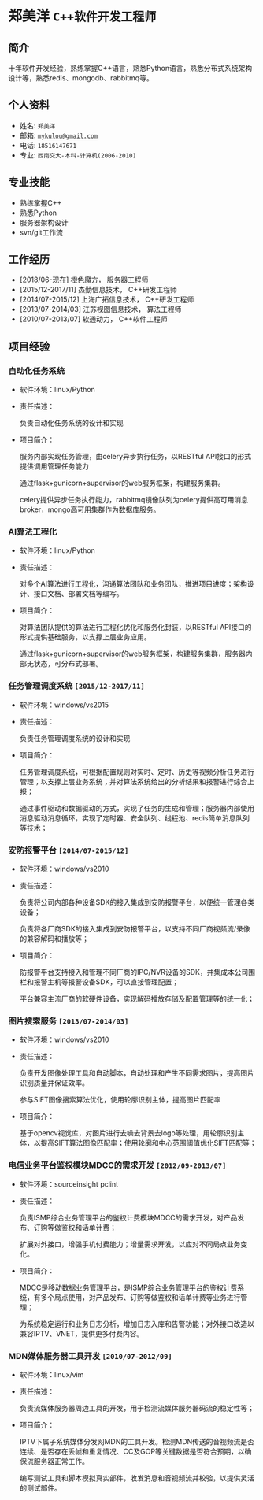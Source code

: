 # **郑美洋** `C++软件开发工程师`


## 简介

十年软件开发经验，熟练掌握C++语言，熟悉Python语言，熟悉分布式系统架构设计等，熟悉redis、mongodb、rabbitmq等。

## 个人资料
* 姓名: `郑美洋`
* 邮箱: [`mykulou@gmail.com`](mykulou@gmail.com)
* 电话: `18516147671`
* 专业: `西南交大-本科-计算机(2006-2010)`

## 专业技能
* 熟练掌握C++
* 熟悉Python
* 服务器架构设计
* svn/git工作流

## 工作经历
- [2018/06-现在] 橙色魔方， 服务器工程师
- [2015/12-2017/11] 杰勤信息技术， C++研发工程师
- [2014/07-2015/12] 上海广拓信息技术， C++研发工程师
- [2013/07-2014/03] 江苏视图信息技术， 算法工程师
- [2010/07-2013/07] 软通动力， C++软件工程师

## 项目经验

### 自动化任务系统

* 软件环境：linux/Python
* 责任描述：

  负责自动化任务系统的设计和实现

* 项目简介：

  服务内部实现任务管理，由celery异步执行任务，以RESTful API接口的形式提供调用管理任务能力
  
  通过flask+gunicorn+supervisor的web服务框架，构建服务集群。
  
  celery提供异步任务执行能力，rabbitmq镜像队列为celery提供高可用消息broker，mongo高可用集群作为数据库服务。

### AI算法工程化

* 软件环境：linux/Python
* 责任描述：

  对多个AI算法进行工程化，沟通算法团队和业务团队，推进项目进度；架构设计、接口文档、部署文档等编写。

* 项目简介：

  对算法团队提供的算法进行工程化优化和服务化封装，以RESTful API接口的形式提供基础服务，以支撑上层业务应用。
  
  通过flask+gunicorn+supervisor的web服务框架，构建服务集群，服务器内部无状态，可分布式部署。

### 任务管理调度系统 `[2015/12-2017/11]`

* 软件环境：windows/vs2015
* 责任描述：

  负责任务管理调度系统的设计和实现

* 项目简介：

  任务管理调度系统，可根据配置规则对实时、定时、历史等视频分析任务进行管理；以支撑上层业务系统；并对算法系统给出的分析结果和报警进行综合上报；
  
  通过事件驱动和数据驱动的方式，实现了任务的生成和管理；服务器内部使用消息驱动消息循环，实现了定时器、安全队列、线程池、redis简单消息队列等技术；

### 安防报警平台 `[2014/07-2015/12]`

* 软件环境：windows/vs2010
* 责任描述：

  负责将公司内部各种设备SDK的接入集成到安防报警平台，以便统一管理各类设备；

  负责将各厂商SDK的接入集成到安防报警平台，以支持不同厂商视频流/录像的兼容解码和播放等；

* 项目简介：

  防报警平台支持接入和管理不同厂商的IPC/NVR设备的SDK，并集成本公司围栏和报警主机等报警设备SDK，可以直接管理配置；

  平台兼容主流厂商的软硬件设备，实现解码播放存储及配置管理等的统一化；

### 图片搜索服务 `[2013/07-2014/03]`

* 软件环境：windows/vs2010
* 责任描述：

  负责开发图像处理工具和自动脚本，自动处理和产生不同需求图片，提高图片识别质量并保证效率。

  参与SIFT图像搜索算法优化，使用轮廓识别主体，提高图片匹配率

* 项目简介：

  基于opencv视觉库，对图片进行去噪去背景去logo等处理，用轮廓识别主体，以提高SIFT算法图像匹配率；使用轮廓和中心范围阈值优化SIFT匹配等；

### 电信业务平台鉴权模块MDCC的需求开发 `[2012/09-2013/07]`

* 软件环境：sourceinsight pclint

* 责任描述：

  负责ISMP综合业务管理平台的鉴权计费模块MDCC的需求开发，对产品发布、订购等做鉴权和话单计费；
  
  扩展对外接口，增强手机付费能力；增量需求开发，以应对不同局点业务变化。

* 项目简介：

  MDCC是移动数据业务管理平台，是ISMP综合业务管理平台的鉴权计费系统，有多个局点使用，对产品发布、订购等做鉴权和话单计费等业务进行管理；
  
  为系统稳定运行和业务日志分析，增加日志入库和告警功能；对外接口改造以兼容IPTV、VNET，提供更多付费内容。

### MDN媒体服务器工具开发 `[2010/07-2012/09]`

* 软件环境：linux/vim

* 责任描述：

  负责流媒体服务器周边工具的开发，用于检测流媒体服务器码流的稳定性等；

* 项目简介：

  IPTV下属子系统媒体分发网MDN的工具开发。检测MDN传送的音视频流是否连续、是否存在丢帧和重复情况、CC及GOP等关键数据是否符合预期，以确保流服务器正常工作。
  
  编写测试工具和脚本模拟真实部件，收发消息和音视频流并校验，以提供灵活的测试部件。
